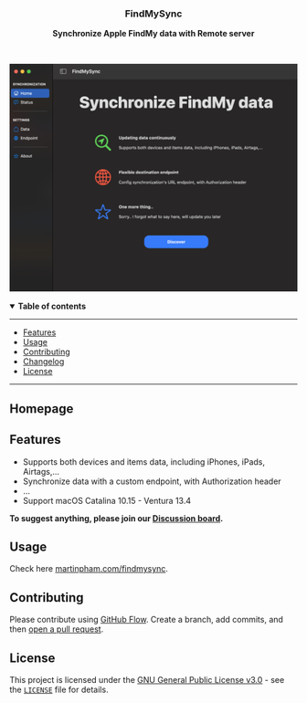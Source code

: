 <div align="center">
  <p>
    <h3>
      <b>
        FindMySync
      </b>
    </h3>
  </p>
  <p>
    <b>
      Synchronize Apple FindMy data with Remote server
    </b>
  </p>
  <p>

  </p>
  <br />
  <p>

![FindMySync](./docs/screenshot.png)

  </p>
</div>

<details open>
  <summary><b>Table of contents</b></summary>

---

- [Features](#features)
- [Usage](#usage)
- [Contributing](#contributing)
- [Changelog](#changelog)
- [License](#license)

---

</details>

## **Homepage**



## **Features**

- Supports both devices and items data, including iPhones, iPads, Airtags,...
- Synchronize data with a custom endpoint, with Authorization header
- ...
- Support macOS Catalina 10.15 - Ventura 13.4

**To suggest anything, please join our [Discussion board](https://github.com/MartinPham/FindMySync/discussions).**


## **Usage**
Check here [martinpham.com/findmysync](https://www.martinpham.com/findmysync/).


## **Contributing**

Please contribute using [GitHub Flow](https://guides.github.com/introduction/flow). Create a branch, add commits, and then [open a pull request](https://github.com/MartinPham/FindMySync/compare).

## **License**

This project is licensed under the [GNU General Public License v3.0](https://opensource.org/licenses/gpl-3.0.html) - see the [`LICENSE`](LICENSE) file for details.